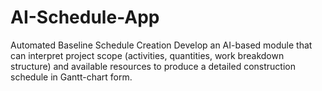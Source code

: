 # AI-Schedule-App
Automated Baseline Schedule Creation  Develop an AI-based module that can interpret project scope (activities, quantities, work breakdown structure) and available resources to produce a detailed construction schedule in Gantt-chart form.
